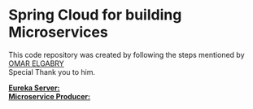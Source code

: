 # Spring Cloud for building Microservices
This code repository was created by following the steps mentioned by [OMAR ELGABRY](https://medium.com/omarelgabrys-blog/microservices-with-spring-boot-creating-our-microserivces-gateway-part-2-31f8aa6b215b) <br>
Special Thank you to him.

**[Eureka Server:](ms-eureka-server/README.md#eureka-server)** 
<br/>
**[Microservice Producer:](ms-producer/README.md#microservice-producer)**